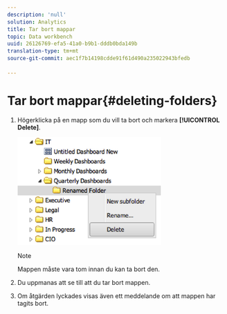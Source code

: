 ```yaml
---
description: 'null'
solution: Analytics
title: Tar bort mappar
topic: Data workbench
uuid: 26126769-efa5-41a0-b9b1-dddb0bda149b
translation-type: tm+mt
source-git-commit: aec1f7b14198cdde91f61d490a235022943bfedb

---
```



# Tar bort mappar{#deleting-folders}

1. Högerklicka på en mapp som du vill ta bort och markera **[!UICONTROL Delete]**.

   ![](assets/delete_folder.png)

   >[!NOTE]
   >
   >Mappen måste vara tom innan du kan ta bort den.

1. Du uppmanas att se till att du tar bort mappen.
1. Om åtgärden lyckades visas även ett meddelande om att mappen har tagits bort.
